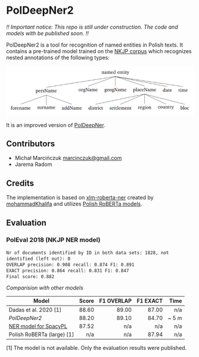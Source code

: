 PolDeepNer2
===========

*!! Important notice: This repo is still under construction. The code and models with be published soon. !!*

PolDeepNer2 is a tool for recognition of named entities in Polish texts. It contains a pre-trained model trained on the [NKJP corpus](http://clip.ipipan.waw.pl/NationalCorpusOfPolish) 
which recognizes nested annotations of the following types:

![NKJP NER categories](docs/media/nkjp-ner-schema.png) 

It is an improved version of [PolDeepNer](https://github.com/CLARIN-PL/PolDeepNer).


Contributors
------------
* Michał Marcińczuk <marcinczuk@gmail.com>
* Jarema Radom


Credits
-------
The implementation is based on [xlm-roberta-ner](https://github.com/mohammadKhalifa/xlm-roberta-ner) 
created by [mohammadKhalifa](https://github.com/mohammadKhalifa) 
and utilizes [Polish RoBERTa models](https://github.com/sdadas/polish-roberta). 


Evaluation
----------

### PolEval 2018 (NKJP NER model)

```
Nr of documents identified by ID in both data sets: 1828, not identified (left out): 0
OVERLAP precision: 0.908 recall: 0.874 F1: 0.891 
EXACT precision: 0.864 recall: 0.831 F1: 0.847 
Final score: 0.882
```

*Comparision with other models*

| Model                    | Score     | F1 OVERLAP | F1 EXACT   |    Time | 
|--------------------------|----------:|-----------:|-----------:|--------:|  
| Dadas et al. 2020 [1]    |     88.60 |      89.00 |     87.00  |     n/a |
| *PolDeepNer2*            |     88.20 |      89.10 |     84.70  |  ~  5 m |
| [NER model for SpacyPL](https://github.com/ipipan/spacy-pl#user-content-named-entity-recognizer)    |     87.52 |          n/a |          n/a |  n/a |
| Polish RoBERTa (large) [1]|      n/a |        n/a |     87.94  |     n/a |

[1] The model is not available. Only the evaluation results were published.   
